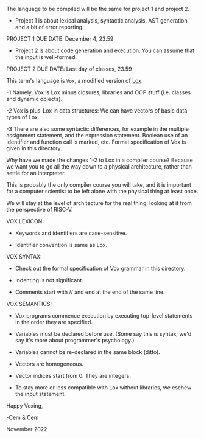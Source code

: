 The language to be compiled will be the same for project 1 and project 2.

- Project 1 is about lexical analysis, syntactic analysis, AST generation, and a bit of error reporting.

PROJECT 1 DUE DATE: December 4, 23.59

- Project 2 is about code generation and execution. You can assume that the input is well-formed.

PROJECT 2 DUE DATE: Last day of classes, 23.59

This term's language is <code>Vox</code>, a modified version of <a href="https://github.com/Darksecond/lox">Lox</a>.

-1 Namely, Vox is Lox minus closures, libraries and OOP stuff (i.e. classes and dynamic objects).

-2 Vox is plus-Lox in data structures: We can have vectors of basic data types of Lox. 

-3 There are also some syntactic differences, for example in 
the multiple assignment statement, and the expression statement.
Boolean use of an identifier and function call is marked, etc.
Formal specification of Vox is given in this directory.

Why have we made the changes 1-2 to Lox in a compiler course? Because we want you
to go all the way down to a physical architecture, rather than settle for an interpreter.

This is probably the only compiler course you will take, and it is important
for a computer scientist to be left alone with the physical thing at least once. 

We will stay at the level of architecture for the real thing, looking at it
from the perspective of RISC-V.

VOX LEXICON:

- Keywords and identifiers are case-sensitive.

- Identifier convention is same as Lox.

VOX SYNTAX:

- Check out the formal specification of Vox grammar in this directory.

- Indenting is not significant.

- Comments start with // and end at the end of the same line.

VOX SEMANTICS:

- Vox programs commence execution by executing top-level statements in the order they are specified.

- Variables must be declared before use.  (Some say this is syntax; we'd say
                                                it's more about programmer's psychology.)

- Variables cannot be re-declared in the same block (ditto).

- Vectors are homogeneous.

- Vector indices start from 0. They are integers.

- To stay more or less compatible with Lox without libraries, we eschew the input statement.

Happy Voxing,


-Cem & Cem

November 2022
